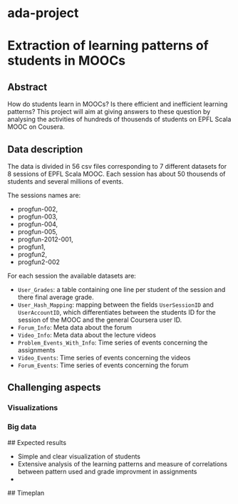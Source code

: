 # ada-project
# Extraction of learning patterns of students in MOOCs

## Abstract

How do students learn in MOOCs? Is there efficient and inefficient learning patterns? This project will aim at giving answers to these question by analysing the activities of hundreds of thousends of students on EPFL Scala MOOC on Cousera. 

## Data description

The data is divided in 56 csv files corresponding to 7 different datasets for 8 sessions of EPFL Scala MOOC. Each session has about 50 thousends of students and several millions of events. 

The sessions names are:
- progfun-002,
- progfun-003,
- progfun-004,
- progfun-005,
- progfun-2012-001,
- progfun1,
- progfun2,
- progfun2-002

For each session the available datasets are:
- `User_Grades`: a table containing one line per student of the session and there final average grade.
- `User_Hash_Mapping`: mapping between the fields `UserSessionID` and `UserAccountID`, which differentiates between the students ID for the session of the MOOC and the general Coursera user ID.
- `Forum_Info`: Meta data about the forum
- `Video_Info`: Meta data about the lecture videos
- `Problem_Events_With_Info`: Time series of events concerning the assignments
- `Video_Events`: Time series of events concerning the videos
- `Forum_Events`: Time series of events concerning the forum

## Challenging aspects 

### Visualizations


### Big data 


## Expected results 
- Simple and clear visualization of students 
- Extensive analysis of the learning patterns and measure of correlations between pattern used and grade improvment in assignments
- 

## Timeplan








